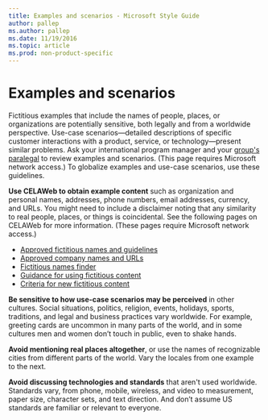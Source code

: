 ```yaml
---
title: Examples and scenarios - Microsoft Style Guide
author: pallep
ms.author: pallep
ms.date: 11/19/2016
ms.topic: article
ms.prod: non-product-specific
---
```


# Examples and scenarios

Fictitious
examples that include the names of people, places, or organizations are
potentially sensitive, both legally and from a worldwide perspective.
Use-case scenarios—detailed descriptions of specific customer
interactions with a product, service, or technology—present similar
problems. Ask your international program manager and your [group's paralegal](https://microsoft.sharepoint.com/sites/lcaweb/Pages/Applications/LegalContact.aspx)
to review examples and scenarios. (This page requires Microsoft network
access.) To globalize examples and use-case scenarios, use these
guidelines.

**Use CELAWeb to obtain example content**
such as organization and personal names, addresses, phone numbers,
email addresses, currency, and URLs. You might need to include a
disclaimer noting that any similarity to real people, places, or things
is coincidental. See the following pages on CELAWeb for more
information. (These pages require Microsoft network access.)

  - [Approved fictitious names and guidelines](https://microsoft.sharepoint.com/sites/LCAWeb/Home/Copyrights-Trademarks-and-Patents/Trademarks/Fictitious-Names)
  - [Approved company names and URLs](https://microsoft.sharepoint.com/sites/LCAWeb/Home/Copyrights-Trademarks-and-Patents/Trademarks/Fictitious-Names)
  - [Fictitious names finder](https://microsoft.sharepoint.com/sites/LCAWeb/Home/Copyrights-Trademarks-and-Patents/Trademarks/Fictitious-Names)
  - [Guidance for using fictitious content](https://microsoft.sharepoint.com/sites/LCAWeb/Home/Copyrights-Trademarks-and-Patents/Trademarks/Fictitious-Names)
  - [Criteria for new fictitious content](https://microsoft.sharepoint.com/sites/LCAWeb/Home/Copyrights-Trademarks-and-Patents/Trademarks/Fictitious-Names)

**Be sensitive to how use-case scenarios may be perceived** in
other cultures. Social situations, politics, religion, events,
holidays, sports, traditions, and legal and business practices vary
worldwide. For example, greeting cards are uncommon in many parts
of the world, and in some cultures men and women don’t touch in public,
even to shake hands.

**Avoid mentioning real places altogether**, or use the names of recognizable cities from different parts of the world. Vary the locales from one example to the next. 

**Avoid discussing technologies and standards** that
aren't used worldwide. Standards vary, from phone, mobile, wireless,
and video to measurement, paper size, character sets, and text
direction. And don’t assume US standards are familiar or
relevant to everyone. 
